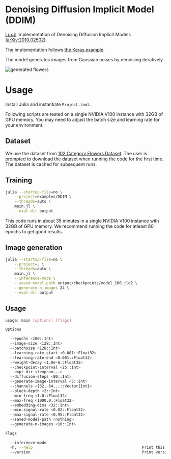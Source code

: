 # Denoising Diffusion Implicit Model (DDIM)

[Lux.jl](https://github.com/LuxDL/Lux.jl) implementation of Denoising Diffusion Implicit Models ([arXiv:2010.02502](https://arxiv.org/abs/2010.02502)).

The implementation follows [the Keras example](https://keras.io/examples/generative/ddim/).

The model generates images from Gaussian noises by denoising iteratively.

![generated flowers](./assets/flowers_generated.png)

# Usage

Install Julia and instantiate `Project.toml`.

Following scripts are tested on a single NVIDIA V100 instance with 32GB of GPU memory. You
may need to adjust the batch size and learning rate for your environment.

## Dataset

We use the dataset from [102 Category Flowers Dataset](https://www.robots.ox.ac.uk/~vgg/data/flowers/102/).
The user is prompted to download the dataset when running the code for the first time.
The dataset is cached for subsequent runs.

## Training

```bash
julia --startup-file=no \
    --project=examples/DDIM \
    --threads=auto \
    main.jl \
    --expt-dir output
```

This code runs in about 35 minutes in a single NVIDIA V100 instance with 32GB of GPU
memory. We recommend running the code for atleast 80 epochs to get good results.

## Image generation

```bash
julia --startup-file=no \
    --project=. \
    --threads=auto \
    main.jl \
    --inference-mode \
    --saved-model-path output/checkpoints/model_100.jld2 \
    --generate-n-images 24 \
    --expt-dir output
```

## Usage

```bash
usage: main [options] [flags]

Options

  --epochs <100::Int>
  --image-size <128::Int>
  --batchsize <128::Int>
  --learning-rate-start <0.001::Float32>
  --learning-rate-end <0.001::Float32>
  --weight-decay <1.0e-6::Float32>
  --checkpoint-interval <25::Int>
  --expt-dir <tempnam...>
  --diffusion-steps <80::Int>
  --generate-image-interval <5::Int>
  --channels <[32, 64...::Vector{Int}>
  --block-depth <2::Int>
  --min-freq <1.0::Float32>
  --max-freq <1000.0::Float32>
  --embedding-dims <32::Int>
  --min-signal-rate <0.02::Float32>
  --max-signal-rate <0.95::Float32>
  --saved-model-path <nothing>
  --generate-n-images <10::Int>

Flags

  --inference-mode
  -h, --help                                                Print this help message.
  --version                                                 Print version.
```
